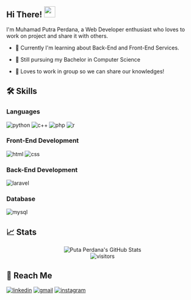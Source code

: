 ## Hi There! <img src="https://media.giphy.com/media/hvRJCLFzcasrR4ia7z/giphy.gif" width="29px">

I'm Muhamad Putra Perdana, a Web Developer enthusiast who loves to work on project and share it with others.

- :rocket: Currently I'm learning about Back-End and Front-End Services.

- :book: Still pursuing my Bachelor in Computer Science

- :raised_hands: Loves to work in group so we can share our knowledges!

## 🛠️ Skills

### Languages
![python](https://img.shields.io/badge/Python-3776AB?style=for-the-badge&logo=python&logoColor=white)
![c++](https://img.shields.io/badge/-C++-00599C?logo=c%2B%2B&logoColor=white&&style=for-the-badge)
![php](https://img.shields.io/badge/-php-777BB4?logo=php&logoColor=white&style=for-the-badge)
![r](https://img.shields.io/badge/-R-276DC3?logo=r&logoColor=white&style=for-the-badge)

### Front-End Development
![html](https://img.shields.io/badge/HTML5-E34F26?style=for-the-badge&logo=html5&logoColor=white)
![css](https://img.shields.io/badge/CSS3-1572B6?style=for-the-badge&logo=css3&logoColor=white)

### Back-End Development
![laravel](https://img.shields.io/badge/-Laravel-FF2D20?logo=laravel&logoColor=white&&style=for-the-badge)

### Database
![mysql](https://img.shields.io/badge/MySQL-20232A?style=for-the-badge&logo=mysql&logoColor=white)


## 📈 Stats

<div align="center">
<img src="https://github-readme-stats.vercel.app/api?username=putraprdn&show_icons=true&hide_border=true&theme=algolia" alt="Puta Perdana's GitHub Stats">
</div>

<div align="center">
<img src="https://visitor-badge.laobi.icu/badge?page_id=putraprdn" alt="visitors">
</div>

## :pushpin: Reach Me
[![linkedin](https://img.shields.io/badge/LinkedIn-0077B5?style=for-the-badge&logo=LinkedIn&logoColor=white)](https://www.linkedin.com/in/putraprdn/)
[![gmail](https://img.shields.io/badge/Gmail-D14836?style=for-the-badge&logo=Gmail&logoColor=white)](mailto:https://github.com/putraperdana138)
[![instagram](https://img.shields.io/badge/Instagram-E4405F?style=for-the-badge&logo=instagram&logoColor=white)](https://www.instagram.com/putra_perdanas/)
